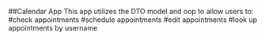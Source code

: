 ##Calendar App
This app utilizes the DTO model and oop to allow users to:
#check appointments
#schedule appointments
#edit appointments
#look up appointments by username

